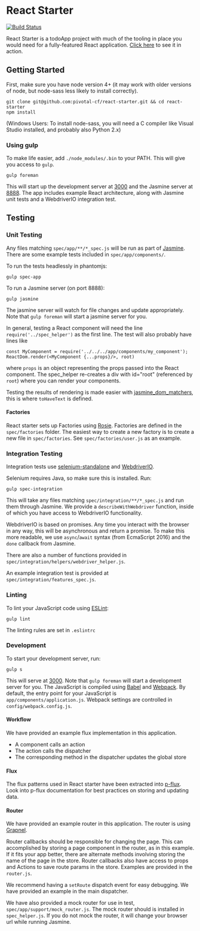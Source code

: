 # React Starter

[![Build Status](https://travis-ci.org/pivotal-cf/react-starter.svg?branch=master)](https://travis-ci.org/pivotal-cf/react-starter)

React Starter is a todoApp project with much of the tooling in place you would need for a fully-featured React application.
[Click here](http://react-starter.cfapps.io/) to see it in action.

## Getting Started

First, make sure you have node version 4+ (it may work with older versions of node, but node-sass less likely to install correctly).

```
git clone git@github.com:pivotal-cf/react-starter.git && cd react-starter
npm install
```

(Windows Users: To install node-sass, you will need a C compiler like Visual Studio installed, and probably also Python 2.x)

### Using gulp

To make life easier, add `./node_modules/.bin` to your PATH. This will give you access to `gulp`.

```
gulp foreman
```

This will start up the development server at [3000](http://localhost:3000) and the Jasmine server at [8888](http://localhost:8888).
The app includes example React architecture, along with Jasmine unit tests and a WebdriverIO integration test.

## Testing

### Unit Testing

Any files matching `spec/app/**/*_spec.js` will be run as part of [Jasmine](jasmine.github.io). There are some example tests included in `spec/app/components/`.

To run the tests headlessly in phantomjs:
```
gulp spec-app
```

To run a Jasmine server (on port 8888):
```
gulp jasmine
```
The jasmine server will watch for file changes and update appropriately.
Note that `gulp foreman` will start a jasmine server for you.

In general, testing a React component will need the line `require('../spec_helper')` as the first line.
The test will also probably have lines like
```
const MyComponent = require('../../../app/components/my_component');
ReactDom.render(<MyComponent {...props}/>, root)
```
where `props` is an object representing the props passed into the React component. 
The spec_helper re-creates a div with id="root" (referenced by `root`) where you can render your components.

Testing the results of rendering is made easier with [jasmine_dom_matchers](https://github.com/charleshansen/jasmine_dom_matchers),
this is where `toHaveText` is defined.

#### Factories

React starter sets up Factories using [Rosie](https://github.com/rosiejs/rosie).
Factories are defined in the `spec/factories` folder.
The easiest way to create a new factory is to create a new file in `spec/factories`.
See `spec/factories/user.js` as an example.


### Integration Testing

Integration tests use [selenium-standalone](https://github.com/vvo/selenium-standalone) and [WebdriverIO](http://webdriver.io/).

Selenium requires Java, so make sure this is installed. Run:
```
gulp spec-integration
```

This will take any files matching `spec/integration/**/*_spec.js` and run them through Jasmine.
We provide a `describeWithWebdriver` function, inside of which you have access to WebdriverIO functionality.

WebdriverIO is based on promises. Any time you interact with the browser in any way, this will be asynchronous and return a promise.
To make this more readable, we use `async`/`await` syntax (from EcmaScript 2016) and the `done` callback from Jasmine.

There are also a number of functions provided in `spec/integration/helpers/webdriver_helper.js`.

An example integration test is provided at `spec/integration/features_spec.js`.

### Linting

To lint your JavaScript code using [ESLint](http://eslint.org/):

```
gulp lint
```

The linting rules are set in `.eslintrc`


### Development

To start your development server, run:

```
gulp s
```

This will serve at [3000](http://localhost:3000). Note that `gulp foreman` will start a development server for you.
The JavaScript is compiled using [Babel](https://babeljs.io/) and [Webpack](https://webpack.github.io/).
By default, the entry point for your JavaScript is `app/components/application.js`.
Webpack settings are controlled in `config/webpack.config.js`.

#### Workflow

We have provided an example flux implementation in this application.

* A component calls an action
* The action calls the dispatcher
* The corresponding method in the dispatcher updates the global store

#### Flux

The flux patterns used in React starter have been extracted into [p-flux](https://github.com/pivotal-cf/p-flux).
Look into p-flux documentation for best practices on storing and updating data.

#### Router

We have provided an example router in this application. The router is using [Grapnel](https://github.com/bytecipher/grapnel).

Router callbacks should be responsible for changing the page. 
This can accomplished by storing a page component in the router, as in this example. 
If it fits your app better, there are alternate methods involving storing the name of the page in the store.
Router callbacks also have access to props and Actions to save route params in the store. Examples
are provided in the `router.js`.
 
We recommend having a `setRoute` dispatch event for easy debugging. We have provided an example in the main dispatcher.

We have also provided a mock router for use in test, `spec/app/support/mock_router.js`.
The mock router should is installed in `spec_helper.js`. 
If you do not mock the router, it will change your browser url while running Jasmine.
